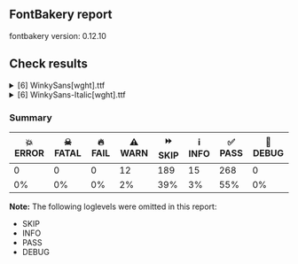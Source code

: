 ## FontBakery report

fontbakery version: 0.12.10





## Check results



<details><summary>[6] WinkySans[wght].ttf</summary>
<div>
<details>
    <summary>⚠️ <b>WARN</b> Detect any interpolation issues in the font. <a href="https://fontbakery.readthedocs.io/en/stable/fontbakery/checks/universal.html#"></a></summary>
    <div>







* ⚠️ **WARN** <p>Interpolation issues were found in the font:</p>
<pre><code>- Contour 0 point 20 in glyph 'six' has a kink between location wght=300 and location wght=900

- Contour 0 point 61 in glyph 'g.salt' has a kink between location wght=300 and location wght=900

- Contour 1 point 26 in glyph 'eth' has a kink between location wght=300 and location wght=900

- Contour 0 point 19 in glyph 'H' has a kink between location wght=300 and location wght=900

- Contour 0 point 26 in glyph 'numbersign' has a kink between location wght=300 and location wght=900

- Contour 1 point 19 in glyph 'Hbar' has a kink between location wght=300 and location wght=900

- Contour 0 point 20 in glyph 'a.salt' has a kink between location wght=300 and location wght=900

- Contour 0 point 67 in glyph 'three' has a kink between location wght=300 and location wght=900

- Contour 1 point 18 in glyph 'ampersand' has a kink between location wght=300 and location wght=900

- Contour 0 point 71 in glyph 'k' has a kink between location wght=300 and location wght=900
</code></pre>
 [code: interpolation-issues]



</div>
</details>

<details>
    <summary>⚠️ <b>WARN</b> Validate size, and resolution of article images, and ensure article page has minimum length and includes visual assets. <a href="https://fontbakery.readthedocs.io/en/stable/fontbakery/checks/googlefonts.article.html#"></a></summary>
    <div>







* ⚠️ **WARN** <p>Family metadata at fonts/variable does not have an article.</p>
 [code: lacks-article]



</div>
</details>

<details>
    <summary>⚠️ <b>WARN</b> Check for codepoints not covered by METADATA subsets. <a href="https://fontbakery.readthedocs.io/en/stable/fontbakery/checks/googlefonts.subsets.html#"></a></summary>
    <div>







* ⚠️ **WARN** <p>The following codepoints supported by the font are not covered by
any subsets defined in the font's metadata file, and will never
be served. You can solve this by either manually adding additional
subset declarations to METADATA.pb, or by editing the glyphset
definitions.</p>
<ul>
<li>U+02D8 BREVE: try adding one of: yi, canadian-aboriginal</li>
<li>U+02D9 DOT ABOVE: try adding one of: yi, canadian-aboriginal</li>
<li>U+02DB OGONEK: try adding one of: yi, canadian-aboriginal</li>
<li>U+0302 COMBINING CIRCUMFLEX ACCENT: try adding one of: math, cherokee, coptic, tifinagh</li>
<li>U+0306 COMBINING BREVE: try adding one of: old-permic, tifinagh</li>
<li>U+0307 COMBINING DOT ABOVE: try adding one of: math, todhri, tai-le, hebrew, syriac, tifinagh, coptic, canadian-aboriginal, duployan, old-permic, malayalam</li>
<li>U+030A COMBINING RING ABOVE: try adding one of: duployan, syriac</li>
<li>U+030B COMBINING DOUBLE ACUTE ACCENT: try adding one of: osage, cherokee</li>
<li>U+030C COMBINING CARON: try adding one of: cherokee, tai-le</li>
<li>U+0312 COMBINING TURNED COMMA ABOVE: try adding math</li>
<li>U+0326 COMBINING COMMA BELOW: try adding math</li>
<li>U+0327 COMBINING CEDILLA: try adding math</li>
<li>U+0328 COMBINING OGONEK: not included in any glyphset definition</li>
<li>U+0E3F THAI CURRENCY SYMBOL BAHT: try adding thai</li>
<li>U+1EBC LATIN CAPITAL LETTER E WITH TILDE: try adding vietnamese</li>
<li>U+1EBD LATIN SMALL LETTER E WITH TILDE: try adding vietnamese</li>
<li>U+2000 EN QUAD: try adding symbols2</li>
<li>U+2001 EM QUAD: try adding symbols2</li>
<li>U+2003 EM SPACE: try adding nushu</li>
<li>U+2004 THREE-PER-EM SPACE: try adding symbols2</li>
<li>U+2005 FOUR-PER-EM SPACE: try adding symbols2</li>
<li>U+2006 SIX-PER-EM SPACE: try adding symbols2</li>
<li>U+2007 FIGURE SPACE: try adding symbols2</li>
<li>U+2008 PUNCTUATION SPACE: try adding symbols2</li>
<li>U+200A HAIR SPACE: try adding symbols2</li>
<li>U+200C ZERO WIDTH NON-JOINER: try adding one of: tirhuta, buhid, bhaiksuki, hanunoo, oriya, yi, brahmi, tai-tham, tai-viet, modi, phags-pa, new-tai-lue, meetei-mayek, hatran, lao, saurashtra, arabic, tibetan, khojki, gurmukhi, psalter-pahlavi, takri, thai, mandaic, tagbanwa, telugu, kayah-li, balinese, dogra, javanese, masaram-gondi, sinhala, warang-citi, kaithi, zanabazar-square, myanmar, malayalam, sogdian, tamil, mongolian, syloti-nagri, grantha, gunjala-gondi, newa, avestan, syriac, tifinagh, hanifi-rohingya, tagalog, devanagari, khmer, nko, mahajani, lepcha, siddham, sundanese, limbu, gujarati, batak, tai-le, kharoshthi, hebrew, buginese, chakma, bengali, manichaean, pahawh-hmong, sharada, rejang, kannada, thaana, duployan, cham, khudawadi</li>
<li>U+200D ZERO WIDTH JOINER: try adding one of: tirhuta, buhid, bhaiksuki, hanunoo, oriya, yi, brahmi, tai-tham, tai-viet, modi, phags-pa, new-tai-lue, meetei-mayek, lao, saurashtra, arabic, tibetan, khojki, gurmukhi, psalter-pahlavi, takri, thai, mandaic, tagbanwa, telugu, kayah-li, balinese, dogra, javanese, masaram-gondi, sinhala, warang-citi, kaithi, zanabazar-square, myanmar, malayalam, sogdian, tamil, mongolian, syloti-nagri, grantha, gunjala-gondi, newa, avestan, syriac, tifinagh, hanifi-rohingya, tagalog, devanagari, khmer, nko, mahajani, lepcha, siddham, sundanese, limbu, gujarati, batak, tai-le, kharoshthi, hebrew, buginese, chakma, bengali, manichaean, old-hungarian, pahawh-hmong, sharada, rejang, kannada, thaana, duployan, cham, khudawadi</li>
<li>U+200E LEFT-TO-RIGHT MARK: try adding one of: arabic, hebrew, syriac, phags-pa, nko, thaana</li>
<li>U+200F RIGHT-TO-LEFT MARK: try adding one of: hebrew, syriac, phags-pa, nko, thaana</li>
<li>U+2021 DOUBLE DAGGER: try adding adlam</li>
<li>U+202F NARROW NO-BREAK SPACE: try adding one of: phags-pa, yi, mongolian</li>
<li>U+2030 PER MILLE SIGN: try adding adlam</li>
<li>U+205F MEDIUM MATHEMATICAL SPACE: try adding math</li>
<li>U+2248 ALMOST EQUAL TO: try adding math</li>
<li>U+2260 NOT EQUAL TO: try adding math</li>
<li>U+2264 LESS-THAN OR EQUAL TO: try adding math</li>
<li>U+2265 GREATER-THAN OR EQUAL TO: try adding math</li>
<li>U+25CC DOTTED CIRCLE: try adding one of: buhid, hanunoo, oriya, brahmi, coptic, modi, lao, mandaic, telugu, caucasian-albanian, masaram-gondi, zanabazar-square, syriac, khmer, symbols, armenian, soyombo, kharoshthi, hebrew, chakma, osage, music, rejang, duployan, tirhuta, tai-tham, tai-viet, saurashtra, khojki, gurmukhi, tagbanwa, balinese, sinhala, kaithi, sogdian, mongolian, newa, elbasan, tifinagh, mende-kikakui, siddham, limbu, batak, kannada, thaana, bhaiksuki, yi, wancho, thai, canadian-aboriginal, dogra, adlam, warang-citi, myanmar, malayalam, tamil, grantha, gunjala-gondi, ahom, hanifi-rohingya, tagalog, nko, lepcha, gujarati, buginese, sharada, marchen, miao, cham, psalter-pahlavi, phags-pa, new-tai-lue, meetei-mayek, tibetan, takri, kayah-li, javanese, math, syloti-nagri, devanagari, mahajani, old-permic, sundanese, tai-le, bassa-vah, manichaean, bengali, pahawh-hmong, khudawadi</li>
<li>U+3000 IDEOGRAPHIC SPACE: try adding one of: nushu, japanese, chinese-hongkong, yi, phags-pa, chinese-traditional, chinese-simplified</li>
</ul>
<p>Or you can add the above codepoints to one of the subsets supported by the font: <code>latin</code>, <code>latin-ext</code></p>
 [code: unreachable-subsetting]



</div>
</details>

<details>
    <summary>⚠️ <b>WARN</b> Ensure soft_dotted characters lose their dot when combined with marks that replace the dot. <a href="https://fontbakery.readthedocs.io/en/stable/fontbakery/checks/shaping.html#"></a></summary>
    <div>







* ⚠️ **WARN** <p>The dot of soft dotted characters used in orthographies <em>must</em> disappear in the following strings: i̊ i̋ į̀ į́ į̂ į̃ į̄ į̌</p>
<p>The dot of soft dotted characters <em>should</em> disappear in other cases, for example: ĭ i̇ ǐ i̒ ĭ̦ i̦̇ i̦̊ i̦̋ ǐ̦ i̦̒ ĭ̧ i̧̇ i̧̊ i̧̋ ǐ̧ i̧̒ į̆ į̇ į̈ į̊</p>
<p>Your font fully covers the following languages that require the soft-dotted feature: Lithuanian (Latn, 2,357,094 speakers), Dutch (Latn, 31,709,104 speakers).</p>
<p>Your font does <em>not</em> cover the following languages that require the soft-dotted feature: Sar (Latn, 500,000 speakers), Ebira (Latn, 2,200,000 speakers), Zapotec (Latn, 490,000 speakers), Bete-Bendi (Latn, 100,000 speakers), Dii (Latn, 71,000 speakers), Heiltsuk (Latn, 300 speakers), Nateni (Latn, 100,000 speakers), Navajo (Latn, 166,319 speakers), Dan (Latn, 1,099,244 speakers), Basaa (Latn, 332,940 speakers), Ukrainian (Cyrl, 29,273,587 speakers), Southern Kisi (Latn, 360,000 speakers), Vute (Latn, 21,000 speakers), Mango (Latn, 77,000 speakers), Nzakara (Latn, 50,000 speakers), Mundani (Latn, 34,000 speakers), Han (Latn, 6 speakers), Igbo (Latn, 27,823,640 speakers), Makaa (Latn, 221,000 speakers), Cicipu (Latn, 44,000 speakers), Fur (Latn, 1,230,163 speakers), Avokaya (Latn, 100,000 speakers), South Central Banda (Latn, 244,000 speakers), Kaska (Latn, 125 speakers), Kpelle, Guinea (Latn, 622,000 speakers), Gulay (Latn, 250,478 speakers), Teke-Ebo (Latn, 260,000 speakers), Kom (Latn, 360,685 speakers), Ijo, Southeast (Latn, 2,471,000 speakers), Mfumte (Latn, 79,000 speakers), Koonzime (Latn, 40,000 speakers), Yala (Latn, 200,000 speakers), Ngbaka (Latn, 1,020,000 speakers), Ejagham (Latn, 120,000 speakers), Aghem (Latn, 38,843 speakers), Belarusian (Cyrl, 10,064,517 speakers), Ma’di (Latn, 584,000 speakers), Ekpeye (Latn, 226,000 speakers), Bafut (Latn, 158,146 speakers), Lugbara (Latn, 2,200,000 speakers).</p>
 [code: soft-dotted]



</div>
</details>

<details>
    <summary>⚠️ <b>WARN</b> Ensure variable fonts include an avar table. <a href="https://fontbakery.readthedocs.io/en/stable/fontbakery/checks/googlefonts.varfont.html#"></a></summary>
    <div>







* ⚠️ **WARN** <p>This variable font does not have an avar table.</p>
 [code: missing-avar]



</div>
</details>

<details>
    <summary>⚠️ <b>WARN</b> Ensure fonts have ScriptLangTags declared on the 'meta' table. <a href="https://fontbakery.readthedocs.io/en/stable/fontbakery/checks/googlefonts.meta.html#"></a></summary>
    <div>







* ⚠️ **WARN** <p>This font file does not have a 'meta' table.</p>
 [code: lacks-meta-table]



</div>
</details>
</div>
</details>

<details><summary>[6] WinkySans-Italic[wght].ttf</summary>
<div>
<details>
    <summary>⚠️ <b>WARN</b> Detect any interpolation issues in the font. <a href="https://fontbakery.readthedocs.io/en/stable/fontbakery/checks/universal.html#"></a></summary>
    <div>







* ⚠️ **WARN** <p>Interpolation issues were found in the font:</p>
<pre><code>- Contour 0 point 20 in glyph 'six' has a kink between location wght=300 and location wght=900

- Contour 0 point 63 in glyph 'g.salt' has a kink between location wght=300 and location wght=900

- Contour 0 point 84 in glyph 'g.salt' has a kink between location wght=300 and location wght=900

- Contour 1 point 26 in glyph 'eth' has a kink between location wght=300 and location wght=900

- Contour 0 point 12 in glyph 'H' has a kink between location wght=300 and location wght=900

- Contour 0 point 21 in glyph 'H' has a kink between location wght=300 and location wght=900

- Contour 0 point 26 in glyph 'numbersign' has a kink between location wght=300 and location wght=900

- Contour 0 point 44 in glyph 'eight' has a kink between location wght=300 and location wght=900

- Contour 0 point 67 in glyph 'three' has a kink between location wght=300 and location wght=900

- Contour 0 point 29 in glyph 'B.salt' has a kink between location wght=300 and location wght=900
</code></pre>
 [code: interpolation-issues]



</div>
</details>

<details>
    <summary>⚠️ <b>WARN</b> Validate size, and resolution of article images, and ensure article page has minimum length and includes visual assets. <a href="https://fontbakery.readthedocs.io/en/stable/fontbakery/checks/googlefonts.article.html#"></a></summary>
    <div>







* ⚠️ **WARN** <p>Family metadata at fonts/variable does not have an article.</p>
 [code: lacks-article]



</div>
</details>

<details>
    <summary>⚠️ <b>WARN</b> Check for codepoints not covered by METADATA subsets. <a href="https://fontbakery.readthedocs.io/en/stable/fontbakery/checks/googlefonts.subsets.html#"></a></summary>
    <div>







* ⚠️ **WARN** <p>The following codepoints supported by the font are not covered by
any subsets defined in the font's metadata file, and will never
be served. You can solve this by either manually adding additional
subset declarations to METADATA.pb, or by editing the glyphset
definitions.</p>
<ul>
<li>U+02D8 BREVE: try adding one of: yi, canadian-aboriginal</li>
<li>U+02D9 DOT ABOVE: try adding one of: yi, canadian-aboriginal</li>
<li>U+02DB OGONEK: try adding one of: yi, canadian-aboriginal</li>
<li>U+0302 COMBINING CIRCUMFLEX ACCENT: try adding one of: math, cherokee, coptic, tifinagh</li>
<li>U+0306 COMBINING BREVE: try adding one of: old-permic, tifinagh</li>
<li>U+0307 COMBINING DOT ABOVE: try adding one of: math, todhri, tai-le, hebrew, syriac, tifinagh, coptic, canadian-aboriginal, duployan, old-permic, malayalam</li>
<li>U+030A COMBINING RING ABOVE: try adding one of: duployan, syriac</li>
<li>U+030B COMBINING DOUBLE ACUTE ACCENT: try adding one of: osage, cherokee</li>
<li>U+030C COMBINING CARON: try adding one of: cherokee, tai-le</li>
<li>U+0312 COMBINING TURNED COMMA ABOVE: try adding math</li>
<li>U+0326 COMBINING COMMA BELOW: try adding math</li>
<li>U+0327 COMBINING CEDILLA: try adding math</li>
<li>U+0328 COMBINING OGONEK: not included in any glyphset definition</li>
<li>U+0E3F THAI CURRENCY SYMBOL BAHT: try adding thai</li>
<li>U+1EBC LATIN CAPITAL LETTER E WITH TILDE: try adding vietnamese</li>
<li>U+1EBD LATIN SMALL LETTER E WITH TILDE: try adding vietnamese</li>
<li>U+2000 EN QUAD: try adding symbols2</li>
<li>U+2001 EM QUAD: try adding symbols2</li>
<li>U+2003 EM SPACE: try adding nushu</li>
<li>U+2004 THREE-PER-EM SPACE: try adding symbols2</li>
<li>U+2005 FOUR-PER-EM SPACE: try adding symbols2</li>
<li>U+2006 SIX-PER-EM SPACE: try adding symbols2</li>
<li>U+2007 FIGURE SPACE: try adding symbols2</li>
<li>U+2008 PUNCTUATION SPACE: try adding symbols2</li>
<li>U+200A HAIR SPACE: try adding symbols2</li>
<li>U+200C ZERO WIDTH NON-JOINER: try adding one of: tirhuta, buhid, bhaiksuki, hanunoo, oriya, yi, brahmi, tai-tham, tai-viet, modi, phags-pa, new-tai-lue, meetei-mayek, hatran, lao, saurashtra, arabic, tibetan, khojki, gurmukhi, psalter-pahlavi, takri, thai, mandaic, tagbanwa, telugu, kayah-li, balinese, dogra, javanese, masaram-gondi, sinhala, warang-citi, kaithi, zanabazar-square, myanmar, malayalam, sogdian, tamil, mongolian, syloti-nagri, grantha, gunjala-gondi, newa, avestan, syriac, tifinagh, hanifi-rohingya, tagalog, devanagari, khmer, nko, mahajani, lepcha, siddham, sundanese, limbu, gujarati, batak, tai-le, kharoshthi, hebrew, buginese, chakma, bengali, manichaean, pahawh-hmong, sharada, rejang, kannada, thaana, duployan, cham, khudawadi</li>
<li>U+200D ZERO WIDTH JOINER: try adding one of: tirhuta, buhid, bhaiksuki, hanunoo, oriya, yi, brahmi, tai-tham, tai-viet, modi, phags-pa, new-tai-lue, meetei-mayek, lao, saurashtra, arabic, tibetan, khojki, gurmukhi, psalter-pahlavi, takri, thai, mandaic, tagbanwa, telugu, kayah-li, balinese, dogra, javanese, masaram-gondi, sinhala, warang-citi, kaithi, zanabazar-square, myanmar, malayalam, sogdian, tamil, mongolian, syloti-nagri, grantha, gunjala-gondi, newa, avestan, syriac, tifinagh, hanifi-rohingya, tagalog, devanagari, khmer, nko, mahajani, lepcha, siddham, sundanese, limbu, gujarati, batak, tai-le, kharoshthi, hebrew, buginese, chakma, bengali, manichaean, old-hungarian, pahawh-hmong, sharada, rejang, kannada, thaana, duployan, cham, khudawadi</li>
<li>U+200E LEFT-TO-RIGHT MARK: try adding one of: arabic, hebrew, syriac, phags-pa, nko, thaana</li>
<li>U+200F RIGHT-TO-LEFT MARK: try adding one of: hebrew, syriac, phags-pa, nko, thaana</li>
<li>U+2021 DOUBLE DAGGER: try adding adlam</li>
<li>U+202F NARROW NO-BREAK SPACE: try adding one of: phags-pa, yi, mongolian</li>
<li>U+2030 PER MILLE SIGN: try adding adlam</li>
<li>U+205F MEDIUM MATHEMATICAL SPACE: try adding math</li>
<li>U+2248 ALMOST EQUAL TO: try adding math</li>
<li>U+2260 NOT EQUAL TO: try adding math</li>
<li>U+2264 LESS-THAN OR EQUAL TO: try adding math</li>
<li>U+2265 GREATER-THAN OR EQUAL TO: try adding math</li>
<li>U+25CC DOTTED CIRCLE: try adding one of: buhid, hanunoo, oriya, brahmi, coptic, modi, lao, mandaic, telugu, caucasian-albanian, masaram-gondi, zanabazar-square, syriac, khmer, symbols, armenian, soyombo, kharoshthi, hebrew, chakma, osage, music, rejang, duployan, tirhuta, tai-tham, tai-viet, saurashtra, khojki, gurmukhi, tagbanwa, balinese, sinhala, kaithi, sogdian, mongolian, newa, elbasan, tifinagh, mende-kikakui, siddham, limbu, batak, kannada, thaana, bhaiksuki, yi, wancho, thai, canadian-aboriginal, dogra, adlam, warang-citi, myanmar, malayalam, tamil, grantha, gunjala-gondi, ahom, hanifi-rohingya, tagalog, nko, lepcha, gujarati, buginese, sharada, marchen, miao, cham, psalter-pahlavi, phags-pa, new-tai-lue, meetei-mayek, tibetan, takri, kayah-li, javanese, math, syloti-nagri, devanagari, mahajani, old-permic, sundanese, tai-le, bassa-vah, manichaean, bengali, pahawh-hmong, khudawadi</li>
<li>U+3000 IDEOGRAPHIC SPACE: try adding one of: nushu, japanese, chinese-hongkong, yi, phags-pa, chinese-traditional, chinese-simplified</li>
</ul>
<p>Or you can add the above codepoints to one of the subsets supported by the font: <code>latin</code>, <code>latin-ext</code></p>
 [code: unreachable-subsetting]



</div>
</details>

<details>
    <summary>⚠️ <b>WARN</b> Ensure soft_dotted characters lose their dot when combined with marks that replace the dot. <a href="https://fontbakery.readthedocs.io/en/stable/fontbakery/checks/shaping.html#"></a></summary>
    <div>







* ⚠️ **WARN** <p>The dot of soft dotted characters used in orthographies <em>must</em> disappear in the following strings: i̊ i̋ į̀ į́ į̂ į̃ į̄ į̌</p>
<p>The dot of soft dotted characters <em>should</em> disappear in other cases, for example: ĭ i̇ ǐ i̒ ĭ̦ i̦̇ i̦̊ i̦̋ ǐ̦ i̦̒ ĭ̧ i̧̇ i̧̊ i̧̋ ǐ̧ i̧̒ į̆ į̇ į̈ į̊</p>
<p>Your font fully covers the following languages that require the soft-dotted feature: Lithuanian (Latn, 2,357,094 speakers), Dutch (Latn, 31,709,104 speakers).</p>
<p>Your font does <em>not</em> cover the following languages that require the soft-dotted feature: Sar (Latn, 500,000 speakers), Ebira (Latn, 2,200,000 speakers), Zapotec (Latn, 490,000 speakers), Bete-Bendi (Latn, 100,000 speakers), Dii (Latn, 71,000 speakers), Heiltsuk (Latn, 300 speakers), Nateni (Latn, 100,000 speakers), Navajo (Latn, 166,319 speakers), Dan (Latn, 1,099,244 speakers), Basaa (Latn, 332,940 speakers), Ukrainian (Cyrl, 29,273,587 speakers), Southern Kisi (Latn, 360,000 speakers), Vute (Latn, 21,000 speakers), Mango (Latn, 77,000 speakers), Nzakara (Latn, 50,000 speakers), Mundani (Latn, 34,000 speakers), Han (Latn, 6 speakers), Igbo (Latn, 27,823,640 speakers), Makaa (Latn, 221,000 speakers), Cicipu (Latn, 44,000 speakers), Fur (Latn, 1,230,163 speakers), Avokaya (Latn, 100,000 speakers), South Central Banda (Latn, 244,000 speakers), Kaska (Latn, 125 speakers), Kpelle, Guinea (Latn, 622,000 speakers), Gulay (Latn, 250,478 speakers), Teke-Ebo (Latn, 260,000 speakers), Kom (Latn, 360,685 speakers), Ijo, Southeast (Latn, 2,471,000 speakers), Mfumte (Latn, 79,000 speakers), Koonzime (Latn, 40,000 speakers), Yala (Latn, 200,000 speakers), Ngbaka (Latn, 1,020,000 speakers), Ejagham (Latn, 120,000 speakers), Aghem (Latn, 38,843 speakers), Belarusian (Cyrl, 10,064,517 speakers), Ma’di (Latn, 584,000 speakers), Ekpeye (Latn, 226,000 speakers), Bafut (Latn, 158,146 speakers), Lugbara (Latn, 2,200,000 speakers).</p>
 [code: soft-dotted]



</div>
</details>

<details>
    <summary>⚠️ <b>WARN</b> Ensure variable fonts include an avar table. <a href="https://fontbakery.readthedocs.io/en/stable/fontbakery/checks/googlefonts.varfont.html#"></a></summary>
    <div>







* ⚠️ **WARN** <p>This variable font does not have an avar table.</p>
 [code: missing-avar]



</div>
</details>

<details>
    <summary>⚠️ <b>WARN</b> Ensure fonts have ScriptLangTags declared on the 'meta' table. <a href="https://fontbakery.readthedocs.io/en/stable/fontbakery/checks/googlefonts.meta.html#"></a></summary>
    <div>







* ⚠️ **WARN** <p>This font file does not have a 'meta' table.</p>
 [code: lacks-meta-table]



</div>
</details>
</div>
</details>




### Summary

| 💥 ERROR | ☠ FATAL | 🔥 FAIL | ⚠️ WARN | ⏩ SKIP | ℹ️ INFO | ✅ PASS | 🔎 DEBUG | 
| ---|---|---|---|---|---|---|---|
| 0 | 0 | 0 | 12 | 189 | 15 | 268 | 0 | 
| 0% | 0% | 0% | 2% | 39% | 3% | 55% | 0% | 



**Note:** The following loglevels were omitted in this report:


* SKIP
* INFO
* PASS
* DEBUG
